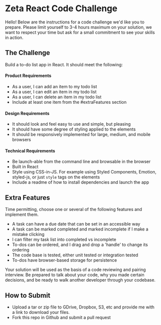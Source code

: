 # Zeta React Code Challenge

Hello! Below are the instructions for a code challenge we'd like you to prepare. Please limit yourself to 3-4 hours maximum on your solution, we want to respect your time but ask for a small commitment to see your skills in action.

## The Challenge

Build a to-do list app in React. It should meet the following:

#### Product Requirements
- As a user, I can add an item to my todo list
- As a user, I can edit an item in my todo list
- As a user, I can delete an item in my todo list
- Include at least one item from the #extraFeatures section

#### Design Requirements
- It should look and feel easy to use and simple, but pleasing
- It should have some degree of styling applied to the elements
- It should be responsively implemented for large, medium, and mobile browsers

#### Technical Requirements
- Be launch-able from the command line and browsable in the browser
- Built in React
- Style using CSS-in-JS. For example using Styled Components, Emotion, styled-js, or just `style` tags on the elements
- Include a readme of how to install dependencies and launch the app


## Extra Features
Time permitting, choose one or several of the following features and implement them.

- A task can have a due date that can be set in an accessible way
- A task can be marked completed and marked incomplete if I make a mistake clicking
- I can filter my task list into completed vs incomplete
- To-dos can be ordered, and I drag and drop a 'handle' to change its ordering
- The code base is tested, either unit tested or integration tested
- To-dos have browser-based storage for persistence

Your solution will be used as the basis of a code reviewing and pairing interview. Be prepared to talk about your code, why you made certain decisions, and be ready to walk another developer through your codebase.

## How to Submit
- Upload a tar or zip file to GDrive, Dropbox, S3, etc and provide me with a link to download your files.
- Fork this repo in Github and submit a pull request
